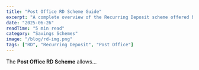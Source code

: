 ```yaml
---
title: "Post Office RD Scheme Guide"
excerpt: "A complete overview of the Recurring Deposit scheme offered by India Post."
date: "2025-06-26"
readTime: "5 min read"
category: "Savings Schemes"
image: "/blog/rd-img.png"
tags: ["RD", "Recurring Deposit", "Post Office"]
---
```


The **Post Office RD Scheme** allows...
